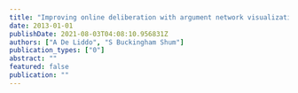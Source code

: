 ```yaml
---
title: "Improving online deliberation with argument network visualization"
date: 2013-01-01
publishDate: 2021-08-03T04:08:10.956831Z
authors: ["A De Liddo", "S Buckingham Shum"]
publication_types: ["0"]
abstract: ""
featured: false
publication: ""
---
```


